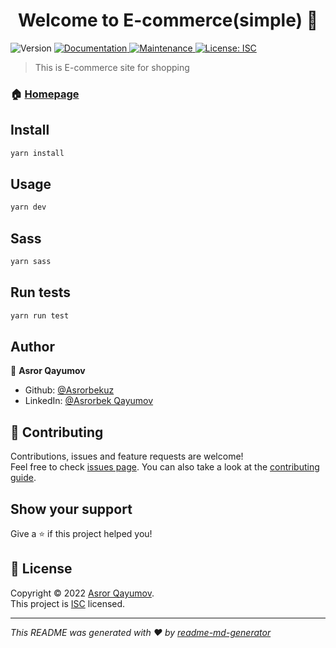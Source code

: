 <h1 align="center">Welcome to E-commerce(simple) 👋</h1>
<p>
  <img alt="Version" src="https://img.shields.io/badge/version-0.0.1-blue.svg?cacheSeconds=2592000" />
  <a href="https://github.com/asrorqayumob/E-commerce-simple-#readme" target="_blank">
    <img alt="Documentation" src="https://img.shields.io/badge/documentation-yes-brightgreen.svg" />
  </a>
  <a href="https://github.com/asrorqayumov/E-commerce-simple-/graphs/commit-activity" target="_blank">
    <img alt="Maintenance" src="https://img.shields.io/badge/Maintained%3F-yes-green.svg" />
  </a>
  <a href="https://github.com/asrorqayumov/E-commerce-simple-/blob/master/LICENSE" target="_blank">
    <img alt="License: ISC" src="https://img.shields.io/github/license/Asrorbekuz/E-commerce(simple)" />
  </a>
</p>

> This is E-commerce site for shopping

### 🏠 [Homepage](https://github.com/asrorqayumov/E-commerce-simple-#readme)

## Install

```sh
yarn install
```

## Usage

```sh
yarn dev
```
## Sass

```sh
yarn sass
```

## Run tests

```sh
yarn run test
```

## Author

👤 **Asror Qayumov**

* Github: [@Asrorbekuz](https://github.com/asrorqayumov)
* LinkedIn: [@Asrorbek Qayumov](https://linkedin.com/in/asrorqayumov)

## 🤝 Contributing

Contributions, issues and feature requests are welcome!<br />Feel free to check [issues page](https://github.com/asrorqayumov/E-commerce-simple-/issues). You can also take a look at the [contributing guide](https://github.com/asrorqayumov/E-commerce-simple-/blob/master/CONTRIBUTING.md).

## Show your support

Give a ⭐️ if this project helped you!

## 📝 License

Copyright © 2022 [Asror Qayumov](https://github.com/asrorqayumov).<br />
This project is [ISC](https://github.com/asrorqayumov/E-commerce-simple-/blob/master/LICENSE) licensed.

***
_This README was generated with ❤️ by [readme-md-generator](https://github.com/kefranabg/readme-md-generator)_
